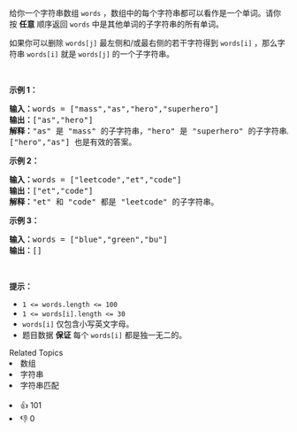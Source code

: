 <p>给你一个字符串数组 <code>words</code> ，数组中的每个字符串都可以看作是一个单词。请你按 <strong>任意</strong> 顺序返回 <code>words</code> 中是其他单词的子字符串的所有单词。</p>

<p>如果你可以删除 <code>words[j]</code>&nbsp;最左侧和/或最右侧的若干字符得到 <code>words[i]</code> ，那么字符串 <code>words[i]</code> 就是 <code>words[j]</code> 的一个子字符串。</p>

<p>&nbsp;</p>

<p><strong>示例 1：</strong></p>

<pre>
<strong>输入：</strong>words = ["mass","as","hero","superhero"]
<strong>输出：</strong>["as","hero"]
<strong>解释：</strong>"as" 是 "mass" 的子字符串，"hero" 是 "superhero" 的子字符串。
["hero","as"] 也是有效的答案。
</pre>

<p><strong>示例 2：</strong></p>

<pre>
<strong>输入：</strong>words = ["leetcode","et","code"]
<strong>输出：</strong>["et","code"]
<strong>解释：</strong>"et" 和 "code" 都是 "leetcode" 的子字符串。
</pre>

<p><strong>示例 3：</strong></p>

<pre>
<strong>输入：</strong>words = ["blue","green","bu"]
<strong>输出：</strong>[]
</pre>

<p>&nbsp;</p>

<p><strong>提示：</strong></p>

<ul> 
 <li><code>1 &lt;= words.length &lt;= 100</code></li> 
 <li><code>1 &lt;= words[i].length &lt;= 30</code></li> 
 <li><code>words[i]</code> 仅包含小写英文字母。</li> 
 <li>题目数据 <strong>保证</strong> 每个 <code>words[i]</code> 都是独一无二的。</li> 
</ul>

<div><div>Related Topics</div><div><li>数组</li><li>字符串</li><li>字符串匹配</li></div></div><br><div><li>👍 101</li><li>👎 0</li></div>